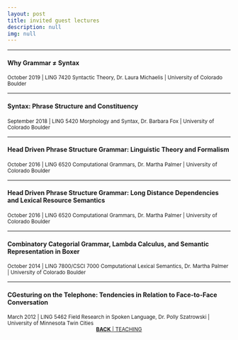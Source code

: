 ```yaml
---
layout: post
title: invited guest lectures
description: null
img: null
---
```


***

<sub></sub>
<h4>Why Grammar ≠ Syntax</h4>
<sup>October 2019 | LING 7420 Syntactic Theory, Dr. Laura Michaelis | University of Colorado Boulder</sup>

***
<sub></sub>
<h4>Syntax: Phrase Structure and Constituency</h4>
<sup>September 2018 | LING 5420 Morphology and Syntax, Dr. Barbara Fox | University of Colorado Boulder</sup>

***
<sub></sub>
<h4>Head Driven Phrase Structure Grammar: Linguistic Theory and Formalism</h4>
<sup>October 2016 | LING 6520 Computational Grammars, Dr. Martha Palmer | University of Colorado Boulder</sup>

***
<sub></sub>
<h4>Head Driven Phrase Structure Grammar: Long Distance Dependencies and Lexical Resource Semantics</h4>
<sup>October 2016 | LING 6520 Computational Grammars, Dr. Martha Palmer | University of Colorado Boulder</sup>

***
<sub></sub>
<h4>Combinatory Categorial Grammar, Lambda Calculus, and Semantic Representation in Boxer</h4>
<sup>October 2014 | LING 7800/CSCI 7000 Computational Lexical Semantics, Dr. Martha Palmer | University of Colorado Boulder</sup>

***
<sub></sub>
<h4>CGesturing on the Telephone: Tendencies in Relation to Face-to-Face Conversation</h4>
<sup>March 2012 | LING 5462 Field Research in Spoken Language, Dr. Polly Szatrowski | University of Minnesota Twin Cities</sup>

<br/>

<center><sup><a href="http://jared-desjardins.github.io/pages/4_teaching/"><b>BACK</b> | TEACHING</a></sup></center>
